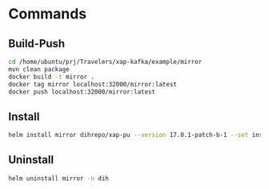 # Commands

## Build-Push

```sh
cd /home/ubuntu/prj/Travelers/xap-kafka/example/mirror
mvn clean package
docker build -t mirror .
docker tag mirror localhost:32000/mirror:latest
docker push localhost:32000/mirror:latest
```

## Install 

```sh
helm install mirror dihrepo/xap-pu --version 17.0.1-patch-b-1 --set instances=1,partitions=0,resourceUrl=pu.jar,image.repository=localhost:32000/mirror,image.tag=latest -n dih
```

## Uninstall

```sh
helm uninstall mirror -n dih
```
